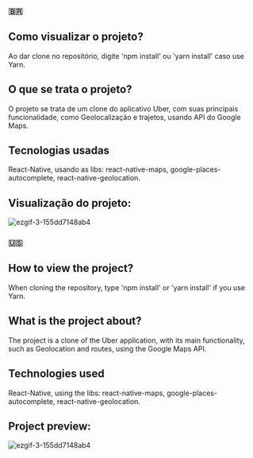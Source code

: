### 🇧🇷

## Como visualizar o projeto?
Ao dar clone no repositório, digite 'npm install' ou 'yarn install' caso use Yarn.

## O que se trata o projeto?
O projeto se trata de um clone do aplicativo Uber, com suas principais funcionalidade, como Geolocalização e trajetos, usando API do Google Maps.

## Tecnologias usadas
React-Native, usando as libs: react-native-maps, google-places-autocomplete, react-native-geolocation.

## Visualização do projeto:

![ezgif-3-155dd7148ab4](https://user-images.githubusercontent.com/73872086/143386310-93066f68-92aa-4e62-aa9d-a126b779563c.gif)


### 🇺🇸

## How to view the project?
When cloning the repository, type 'npm install' or 'yarn install' if you use Yarn.

## What is the project about?
The project is a clone of the Uber application, with its main functionality, such as Geolocation and routes, using the Google Maps API.

## Technologies used
React-Native, using the libs: react-native-maps, google-places-autocomplete, react-native-geolocation.

## Project preview:

![ezgif-3-155dd7148ab4](https://user-images.githubusercontent.com/73872086/143386327-7d1100c1-77f9-4d8a-8513-532b16d5c827.gif)


